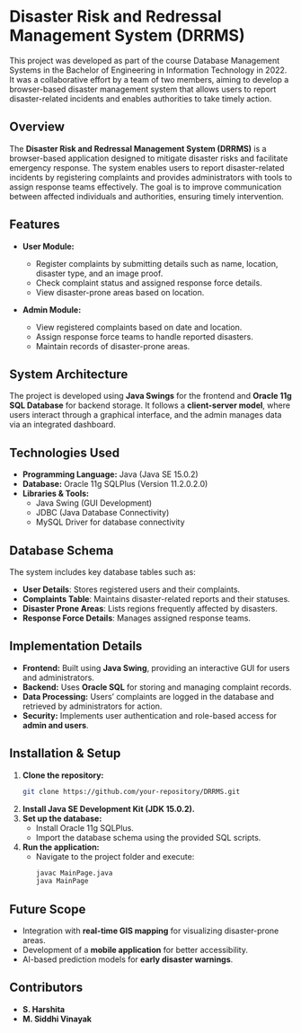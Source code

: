 # **Disaster Risk and Redressal Management System (DRRMS)**

This project was developed as part of the course Database Management Systems in the Bachelor of Engineering in Information Technology in 2022. It was a collaborative effort by a team of two members, aiming to develop a browser-based disaster management system that allows users to report disaster-related incidents and enables authorities to take timely action.

## **Overview**
The **Disaster Risk and Redressal Management System (DRRMS)** is a browser-based application designed to mitigate disaster risks and facilitate emergency response. The system enables users to report disaster-related incidents by registering complaints and provides administrators with tools to assign response teams effectively. The goal is to improve communication between affected individuals and authorities, ensuring timely intervention.

## **Features**
- **User Module:**
  - Register complaints by submitting details such as name, location, disaster type, and an image proof.
  - Check complaint status and assigned response force details.
  - View disaster-prone areas based on location.
  
- **Admin Module:**
  - View registered complaints based on date and location.
  - Assign response force teams to handle reported disasters.
  - Maintain records of disaster-prone areas.

## **System Architecture**
The project is developed using **Java Swings** for the frontend and **Oracle 11g SQL Database** for backend storage. It follows a **client-server model**, where users interact through a graphical interface, and the admin manages data via an integrated dashboard.

## **Technologies Used**
- **Programming Language:** Java (Java SE 15.0.2)
- **Database:** Oracle 11g SQLPlus (Version 11.2.0.2.0)
- **Libraries & Tools:**
  - Java Swing (GUI Development)
  - JDBC (Java Database Connectivity)
  - MySQL Driver for database connectivity

## **Database Schema**
The system includes key database tables such as:
- **User Details**: Stores registered users and their complaints.
- **Complaints Table**: Maintains disaster-related reports and their statuses.
- **Disaster Prone Areas**: Lists regions frequently affected by disasters.
- **Response Force Details**: Manages assigned response teams.

## **Implementation Details**
- **Frontend:** Built using **Java Swing**, providing an interactive GUI for users and administrators.
- **Backend:** Uses **Oracle SQL** for storing and managing complaint records.
- **Data Processing:** Users’ complaints are logged in the database and retrieved by administrators for action.
- **Security:** Implements user authentication and role-based access for **admin and users**.

## **Installation & Setup**
1. **Clone the repository:**
   ```bash
   git clone https://github.com/your-repository/DRRMS.git
   ```
2. **Install Java SE Development Kit (JDK 15.0.2).**
3. **Set up the database:**
   - Install Oracle 11g SQLPlus.
   - Import the database schema using the provided SQL scripts.
4. **Run the application:**
   - Navigate to the project folder and execute:
     ```bash
     javac MainPage.java
     java MainPage
     ```

## **Future Scope**
- Integration with **real-time GIS mapping** for visualizing disaster-prone areas.
- Development of a **mobile application** for better accessibility.
- AI-based prediction models for **early disaster warnings**.

## **Contributors**
- **S. Harshita**
- **M. Siddhi Vinayak**

